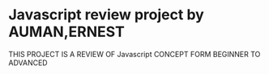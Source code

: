 # Javascript review project by AUMAN,ERNEST
THIS PROJECT IS A REVIEW OF Javascript CONCEPT FORM BEGINNER TO ADVANCED